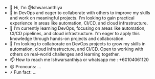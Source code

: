 - 👋 Hi, I’m @Ishwarsanthiya
- 👀 in DevOps and eager to collaborate with others to improve my skills and work on meaningful projects. I'm looking to gain practical experience in areas like automation, CI/CD, and cloud infrastructure.
- 🌱 I’m currently learning DevOps, focusing on areas like automation, CI/CD pipelines, and cloud infrastructure. I'm eager to apply this knowledge through hands-on projects and collaboration.
- 💞️ I’m looking to collaborate on DevOps projects to grow my skills in automation, cloud infrastructure, and CI/CD. Open to working with others on real-world challenges and learning together.
- 📫 How to reach me Ishwarsanthiya or whatsapp me : +60104061120
- 😄 Pronouns: ...
- ⚡ Fun fact: ...

<!---
Ishwarsanthiya/Ishwarsanthiya is a ✨ special ✨ repository because its `README.md` (this file) appears on your GitHub profile.
You can click the Preview link to take a look at your changes.
--->
